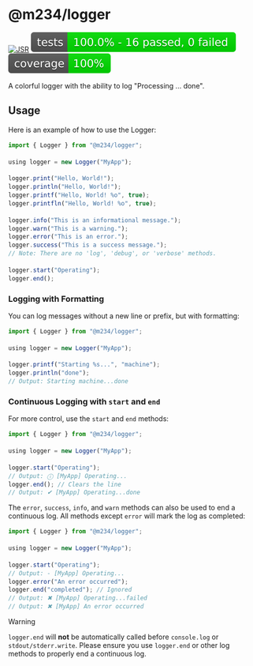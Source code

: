 # @m234/logger

[![JSR](https://jsr.io/badges/@m234/logger)](https://jsr.io/@m234/logger)
![Tests](./assets/badge-tests.svg) ![Tests coverage](./assets/badge-cov.svg)

A colorful logger with the ability to log "Processing ... done".

## Usage

Here is an example of how to use the Logger:

```ts
import { Logger } from "@m234/logger";

using logger = new Logger("MyApp");

logger.print("Hello, World!");
logger.println("Hello, World!");
logger.printf("Hello, World! %o", true);
logger.printfln("Hello, World! %o", true);

logger.info("This is an informational message.");
logger.warn("This is a warning.");
logger.error("This is an error.");
logger.success("This is a success message.");
// Note: There are no 'log', 'debug', or 'verbose' methods.

logger.start("Operating");
logger.end();
```

### Logging with Formatting

You can log messages without a new line or prefix, but with formatting:

```ts
import { Logger } from "@m234/logger";

using logger = new Logger("MyApp");

logger.printf("Starting %s...", "machine");
logger.println("done");
// Output: Starting machine...done
```

### Continuous Logging with `start` and `end`

For more control, use the `start` and `end` methods:

```ts
import { Logger } from "@m234/logger";

using logger = new Logger("MyApp");

logger.start("Operating");
// Output: ⓘ [MyApp] Operating...
logger.end(); // Clears the line
// Output: ✔ [MyApp] Operating...done
```

The `error`, `success`, `info`, and `warn` methods can also be used to end a
continuous log. All methods except `error` will mark the log as completed:

```ts
import { Logger } from "@m234/logger";

using logger = new Logger("MyApp");

logger.start("Operating");
// Output: - [MyApp] Operating...
logger.error("An error occurred");
logger.end("completed"); // Ignored
// Output: ✖ [MyApp] Operating...failed
// Output: ✖ [MyApp] An error occurred
```

> [!WARNING]
> `logger.end` will **not** be automatically called before `console.log` or
> `stdout/stderr.write`. Please ensure you use `logger.end` or other log methods
> to properly end a continuous log.
